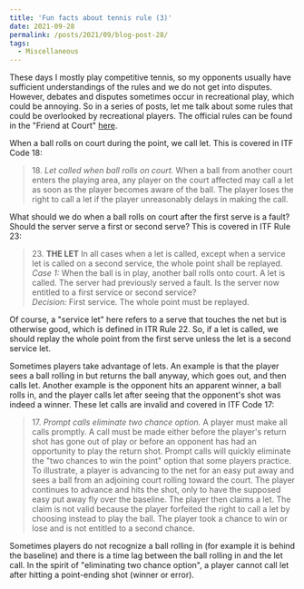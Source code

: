 ```yaml
---
title: 'Fun facts about tennis rule (3)'
date: 2021-09-28
permalink: /posts/2021/09/blog-post-28/
tags:
  - Miscellaneous
---
```


These days I mostly play competitive tennis, so my opponents usually have sufficient understandings of the rules and we do not get into disputes. However, debates and disputes sometimes occur in recreational play, which could be annoying. So in a series of posts, let me talk about some rules that could be overlooked by recreational players. The official rules can be found in the "Friend at Court" [here](https://www.usta.com/en/home/coach-organize/tennis-tool-center/resource-library/bylaws-regulations-forms.html).

When a ball rolls on court during the point, we call let. This is covered in ITF Code 18:

> 18\. *Let called when ball rolls on court.* When a ball from another court enters the playing area, 
> any player on the court affected may call a let as soon as the player becomes aware of the ball. 
> The player loses the right to call a let if the player unreasonably delays in making the call.

What should we do when a ball rolls on court after the first serve is a fault? Should the server serve a first or second serve? This is covered in ITF Rule 23:

> 23\. **THE LET**
> In all cases when a let is called, except when a service let is called on a second service, the whole point shall be replayed.  
> *Case 1:* When the ball is in play, another ball rolls onto court. A let is called. The server had previously served a fault. 
> Is the server now entitled to a first service or second service?  
> *Decision:* First service. The whole point must be replayed.

Of course, a "service let" here refers to a serve that touches the net but is otherwise good, which is defined in ITR Rule 22. So, if a let is called, we should replay the whole point from the first serve unless the let is a second service let.

Sometimes players take advantage of lets. An example is that the player sees a ball rolling in but returns the ball anyway, which goes out, and then calls let. Another example is the opponent hits an apparent winner, a ball rolls in, and the player calls let after seeing that the opponent's shot was indeed a winner. These let calls are invalid and covered in ITF Code 17:

> 17\. *Prompt calls eliminate two chance option.* A player must make all calls 
> promptly. A call must be made either before the player's return shot has gone out
> of play or before an opponent has had an opportunity to play the return shot.
> Prompt calls will quickly eliminate the "two chances to win the point" option
> that some players practice. To illustrate, a player is advancing to the net for an
> easy put away and sees a ball from an adjoining court rolling toward the court.
> The player continues to advance and hits the shot, only to have the supposed
> easy put away fly over the baseline. The player then claims a let. The claim is not
> valid because the player forfeited the right to call a let by choosing instead to
> play the ball. The player took a chance to win or lose and is not entitled to a second chance.

Sometimes players do not recognize a ball rolling in (for example it is behind the baseline) and there is a time lag between the ball rolling in and the let call. In the spirit of "eliminating two chance option", a player cannot call let after hitting a point-ending shot (winner or error).
